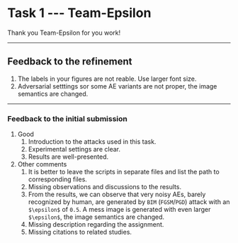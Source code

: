 # Task 1 --- Team-Epsilon

Thank you Team-Epsilon for you work!

------
## Feedback to the refinement
1. The labels in your figures are not reable. Use larger font size.
2. Adversarial setttings sor some AE variants are not proper, the image semantics are changed.

--------
### Feedback to the initial submission
1. Good
    1. Introduction to the attacks used in this task.
    2. Experimental settings are clear.
    3. Results are well-presented.
2. Other comments
    1. It is better to leave the scripts in separate files and list the path to corresponding files.
    2. Missing observations and discussions to the results.
    3. From the results, we can observe that very noisy AEs, barely recognized by human, are generated by ``BIM`` (``FGSM``/``PGD``) attack with an ``$\epsilon$`` of ``0.5``. A mess image is generated with even larger ``$\epsilon$``, the image semantics are changed.
    4. Missing description regarding the assignment.
    5. Missing citations to related studies.
